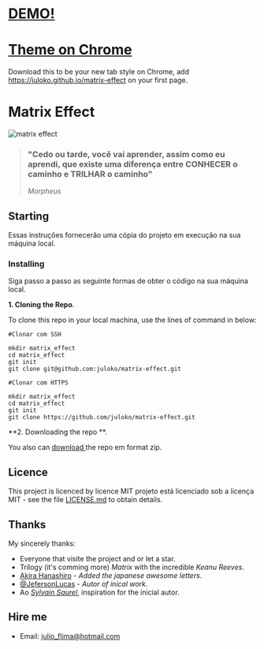 # [DEMO!](https://juloko.github.io/matrix-effect/)

# [Theme on Chrome](https://chrome.google.com/webstore/detail/matrix-effect-chrome/hifkbbkonokckpinbkhkbhlemgpojbpk)
Download this to be your new tab style on Chrome, add https://juloko.github.io/matrix-effect on your first page.

# Matrix Effect

![matrix effect](https://user-images.githubusercontent.com/39635734/82733390-d26ea100-9ce9-11ea-8c9e-e66e80e7d83b.gif)

> ### "Cedo ou tarde, você vai aprender, assim como eu aprendi, que existe uma diferença entre CONHECER o caminho e TRILHAR o caminho" 
>_Morpheus_

## Starting

Essas instruções fornecerão uma cópia do projeto em execução na sua máquina local.

### Installing
Siga passo a passo as seguinte formas de obter o código na sua máquina local.

**1. Cloning the Repo**.

To clone this repo in your local machina, use the lines of command in below:

```
#Clonar com SSH

mkdir matrix_effect
cd matrix_effect
git init
git clone git@github.com:juloko/matrix-effect.git
```

```
#Clonar com HTTPS

mkdir matrix_effect
cd matrix_effect
git init
git clone https://github.com/juloko/matrix-effect.git
```

**2. Downloading the repo **.

You also can [download ](https://github.com/juloko/matrix-effect/archive/master.zip) the repo em format zip.


## Licence
This project is licenced by licence MIT projeto está licenciado sob a licença MIT - see the file [LICENSE.md](https://github.com/juloko/matrix-effect/blob/master/LICENSE) to obtain details.

## Thanks

My sincerely thanks:
* Everyone that visite the project and or let a star.
* Trilogy (it's comming more) _Matrix_ with the incredible _Keanu Reeves_.
* [Akira Hanashiro](https://www.linkedin.com/in/hanashiro/) - _Added the japanese awesome letters_.
* [@JefersonLucas](https://github.com/JefersonLucas) - _Autor of inical work_.
* Ao _[Sylvain Saurel](https://play.google.com/store/apps/details?id=com.ssaurel.matrixeffect)_, inspiration for the inicial autor.

## Hire me

* Email: [julio_flima@hotmail.com](julio_flima@hotmail.com)
